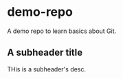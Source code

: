 # demo-repo
A demo repo to learn basics about Git.

## A subheader title
THis is a subheader's desc.